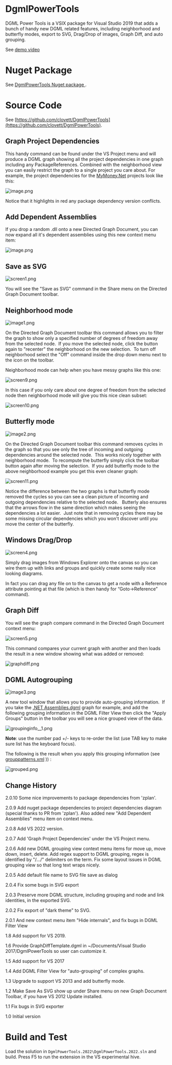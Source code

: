 # DgmlPowerTools

DGML Power Tools is a VSIX package for Visual Studio 2019 that adds a bunch of handy new DGML related features, including neighborhood and butterfly modes, export to SVG, Drag/Drop of images, Graph Diff, and auto grouping.

See [demo video](https://lovettsoftwarestorage.blob.core.windows.net/videos/DGMLPowerTools.mp4)

# Nuget Package

See [DgmlPowerTools Nuget package ](https://marketplace.visualstudio.com/items?itemName=ChrisLovett.DgmlPowerTools2019).

# Source Code

See [https://github.com/clovett/DgmlPowerTools](https://github.com/clovett/DgmlPowerTools).


## **Graph Project Dependencies**

This handy command can be found under the VS Project menu and will produce a DGML graph showing all the project dependencies in one graph including any PackageReferences.  Combined with the neighborhood view you can easily restrict the graph to a single project you care about.  For example, the project dependencies for the  [MyMoney.Net](https://github.com/clovett/MyMoney.Net) projects look like this:

![image.png](Artwork/image.png)

Notice that it highlights in red any package dependency version conflicts.

## **Add Dependent Assemblies**

If you drop a random .dll onto a new Directed Graph Document, you can now expand all it's dependent assemblies using this new context menu item:

![image.png](Artwork/dependents.png)

## Save as SVG

![screen1.png](Artwork/screen1.png)

You will see the "Save as SVG" command in the Share menu on the Directed Graph Document toolbar.

## Neighborhood mode

![image1.png](Artwork/image1.png)

On the Directed Graph Document toolbar this command allows you to filter the graph to show only a specified number of degrees of freedom away from the selected node.  If you move the selected node, click the button again to "recenter" the neighborhood on the new selection.  To turn off neighborhood select the "Off" command inside the drop down menu next to the icon on the toolbar.

Neighborhood mode can help when you have messy graphs like this one:

![screen9.png](Artwork/screen9.png)

In this case if you only care about one degree of freedom from the selected node then neighborhood mode will give you this nice clean subset:

![screen10.png](Artwork/screen10.png)

## Butterfly mode

![image2.png](Artwork/image2.png)

On the Directed Graph Document toolbar this command removes cycles in the graph so that you see only the tree of incoming and outgoing dependencies around the selected node.  This works nicely together with neighborhood mode.  To recompute the butterfly simply click the toolbar button again after moving the selection.  If you add butterfly mode to the above neighborhood example you get this even cleaner graph:

![screen11.png](Artwork/screen11.png)

Notice the difference between the two graphs is that butterfly mode removed the cycles so you can see a clean picture of incoming and outgoing dependencies relative to the selected node.   Butterly also ensures that the arrows flow in the same direction which makes seeing the dependencies a lot easier.  Just note that in removing cycles there may be some missing circular dependencies which you won't discover until you move the center of the butterfly.

## Windows Drag/Drop 

![screen4.png](Artwork/screen4.png)

Simply drag images from Windows Explorer onto the canvas so you can wire them up with links and groups and quickly create some really nice looking diagrams.

In fact you can drag any file on to the canvas to get a node with a Reference attribute pointing at that file
(which is then handy for “Goto->Reference” command).

## Graph Diff

You will see the graph compare command in the Directed Graph Document context menu:

![screen5.png](Artwork/screen5.png)

This command compares your current graph with another and then loads the result in a new window showing what was added or removed:

![graphdiff.png](Artwork/graphdiff.png)

## DGML Autogrouping

![image3.png](Artwork/image3.png)

A new tool window that allows you to provide auto-grouping information.  If you take the [.NET Assemblies.dgml](http://www.lovettsoftware.com/dgml/demos/.net4.0/assemblies.dgml) graph for example, and add the following grouping information in the DGML Filter View then click the "Apply Groups" button in the toolbar you will see a nice grouped view of the data.

![groupinginfo__1.png](Artwork/groupinginfo.png)

**Note**: use the number pad +/- keys to re-order the list (use TAB key to make sure list has the keyboard focus).

The following is the result when you apply this grouping information (see [grouppatterns.xml](http://www.lovettsoftware.com/dgml/demos/.net4.0/grouppatterns.xml) )) :

![grouped.png](Artwork/grouped.png)

## **Change History**

2.0.10 Some nice improvements to package dependencies  from 'zplan'.

2.0.9 Add nuget package dependencies to project dependencies diagram (special thanks to PR from 'zplan').  Also added new "Add Dependent Assemblies" menu item on context menu.

2.0.8 Add VS 2022 version.

2.0.7 Add 'Graph Project Dependencies' under the VS Project menu.

2.0.6 Add new DGML grouping view context menu items for move up, move down, insert, delete. Add regex support to DGML grouping, regex is identified by "/.../" delimiters on the term. Fix some layout issues in DGML grouping view so that long text wraps nicely.

2.0.5 Add default file name to SVG file save as dialog

2.0.4 Fix some bugs in SVG export

2.0.3 Preserve more DGML structure, including grouping and node and link identities, in the exported SVG.

2.0.2 Fix export of "dark theme" to SVG.

2.0.1  And new context menu item "Hide internals", and fix bugs in DGML Filter View

1.8 Add support for VS 2019.

1.6 Provide GraphDiffTemplate.dgml in ~/Documents/Visual Studio 2017/DgmlPowerTools so user can customize it.

1.5 Add support for VS 2017

1.4 Add DGML Filter View for "auto-grouping" of complex graphs.

1.3 Upgrade to support VS 2013 and add butterfly mode.

1.2 Make Save As SVG show up under Share menu on new Graph Document Toolbar, if you have VS 2012 Update installed.

1.1 Fix bugs in SVG exporter

1.0 Initial version


# Build and Test

Load the solution in `DgmlPowerTools.2022\DgmlPowerTools.2022.sln` and build.
Press F5 to run the extension in the VS experimental hive.
